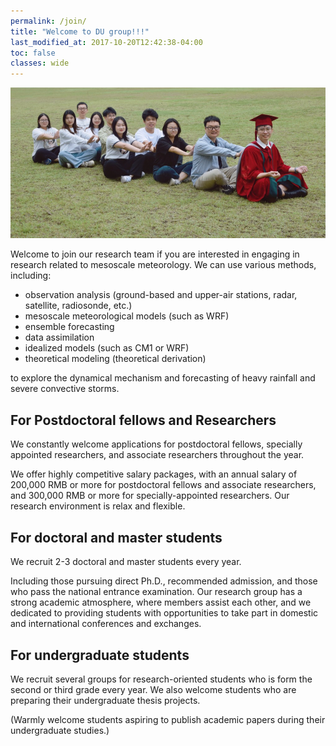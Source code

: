 ```yaml
---
permalink: /join/
title: "Welcome to DU group!!!"
last_modified_at: 2017-10-20T12:42:38-04:00
toc: false
classes: wide
---
```

![foo](/assets/images/about/about-page-2.jpeg)

Welcome to join our research team if you are interested in engaging in research related to mesoscale meteorology. We can use various methods, including:
* observation analysis (ground-based and upper-air stations, radar, satellite, radiosonde, etc.)
* mesoscale meteorological models (such as WRF)
* ensemble forecasting
* data assimilation
* idealized models (such as CM1 or WRF)
* theoretical modeling (theoretical derivation)  

to explore the dynamical mechanism and forecasting of heavy rainfall and severe convective storms.

## For Postdoctoral fellows and Researchers
We constantly welcome applications for postdoctoral fellows, specially appointed researchers, and associate researchers throughout the year.   

We offer highly competitive salary packages, with an annual salary of 200,000 RMB or more for postdoctoral fellows and associate researchers, and 300,000 RMB or more for specially-appointed researchers. Our research environment is relax and flexible.

## For doctoral and master students 
We recruit 2-3 doctoral and master students every year.    

Including those pursuing direct Ph.D., recommended admission, and those who pass the national entrance examination. Our research group has a strong academic atmosphere, where members assist each other, and we dedicated to providing students with opportunities to take part in domestic and international conferences and exchanges.

## For undergraduate students 
We recruit several groups for research-oriented students who is form the second or third grade every year. We also welcome students who are preparing their undergraduate thesis projects.   

(Warmly welcome students aspiring to publish academic papers during their undergraduate studies.)